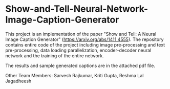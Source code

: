 # Show-and-Tell-Neural-Network-Image-Caption-Generator

This project is an implementation of the paper "Show and Tell: A Neural Image Caption Generator" (https://arxiv.org/abs/1411.4555). The repository contains entire code of the project including image pre-processing and text pre-processing, data loading parallelization, encoder-decoder neural network and the training of the entire network. 

The results and sample generated captions are in the attached pdf file. 

Other Team Members: Sarvesh Rajkumar, Kriti Gupta, Reshma Lal Jagadheesh
